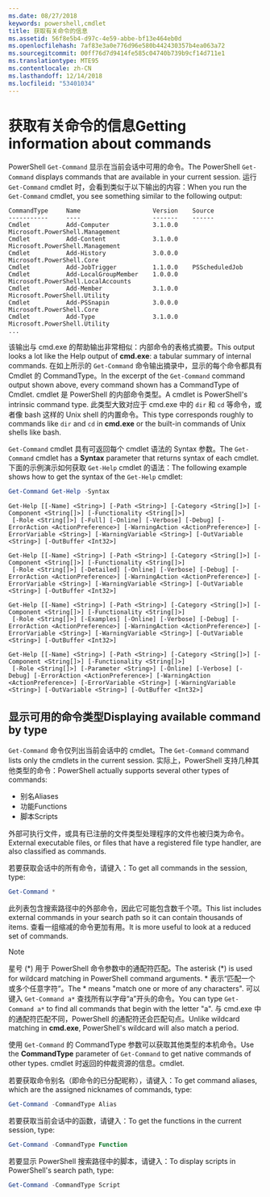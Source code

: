 ```yaml
---
ms.date: 08/27/2018
keywords: powershell,cmdlet
title: 获取有关命令的信息
ms.assetid: 56f8e5b4-d97c-4e59-abbe-bf13e464eb0d
ms.openlocfilehash: 7af83e3a0e776d96e580b442430357b4ea063a72
ms.sourcegitcommit: 00ff76d7d9414fe585c04740b739b9cf14d711e1
ms.translationtype: MTE95
ms.contentlocale: zh-CN
ms.lasthandoff: 12/14/2018
ms.locfileid: "53401034"
---
```

# <a name="getting-information-about-commands"></a><span data-ttu-id="6b6db-103">获取有关命令的信息</span><span class="sxs-lookup"><span data-stu-id="6b6db-103">Getting information about commands</span></span>

<span data-ttu-id="6b6db-104">PowerShell `Get-Command` 显示在当前会话中可用的命令。</span><span class="sxs-lookup"><span data-stu-id="6b6db-104">The PowerShell `Get-Command` displays commands that are available in your current session.</span></span>
<span data-ttu-id="6b6db-105">运行 `Get-Command` cmdlet 时，会看到类似于以下输出的内容：</span><span class="sxs-lookup"><span data-stu-id="6b6db-105">When you run the `Get-Command` cmdlet, you see something similar to the following output:</span></span>

```output
CommandType     Name                    Version    Source
-----------     ----                    -------    ------
Cmdlet          Add-Computer            3.1.0.0    Microsoft.PowerShell.Management
Cmdlet          Add-Content             3.1.0.0    Microsoft.PowerShell.Management
Cmdlet          Add-History             3.0.0.0    Microsoft.PowerShell.Core
Cmdlet          Add-JobTrigger          1.1.0.0    PSScheduledJob
Cmdlet          Add-LocalGroupMember    1.0.0.0    Microsoft.PowerShell.LocalAccounts
Cmdlet          Add-Member              3.1.0.0    Microsoft.PowerShell.Utility
Cmdlet          Add-PSSnapin            3.0.0.0    Microsoft.PowerShell.Core
Cmdlet          Add-Type                3.1.0.0    Microsoft.PowerShell.Utility
...
```

<span data-ttu-id="6b6db-106">该输出与 cmd.exe 的帮助输出非常相似：内部命令的表格式摘要。</span><span class="sxs-lookup"><span data-stu-id="6b6db-106">This output looks a lot like the Help output of **cmd.exe**: a tabular summary of internal commands.</span></span> <span data-ttu-id="6b6db-107">在如上所示的 `Get-Command` 命令输出摘录中，显示的每个命令都具有 Cmdlet 的 CommandType。</span><span class="sxs-lookup"><span data-stu-id="6b6db-107">In the excerpt of the `Get-Command` command output shown above, every command shown has a CommandType of Cmdlet.</span></span> <span data-ttu-id="6b6db-108">cmdlet 是 PowerShell 的内部命令类型。</span><span class="sxs-lookup"><span data-stu-id="6b6db-108">A cmdlet is PowerShell's intrinsic command type.</span></span> <span data-ttu-id="6b6db-109">此类型大致对应于 cmd.exe 中的 `dir` 和 `cd` 等命令，或者像 bash 这样的 Unix shell 的内置命令。</span><span class="sxs-lookup"><span data-stu-id="6b6db-109">This type corresponds roughly to commands like `dir` and `cd` in **cmd.exe** or the built-in commands of Unix shells like bash.</span></span>

<span data-ttu-id="6b6db-110">`Get-Command` cmdlet 具有可返回每个 cmdlet 语法的 Syntax 参数。</span><span class="sxs-lookup"><span data-stu-id="6b6db-110">The `Get-Command` cmdlet has a **Syntax** parameter that returns syntax of each cmdlet.</span></span> <span data-ttu-id="6b6db-111">下面的示例演示如何获取 `Get-Help` cmdlet 的语法：</span><span class="sxs-lookup"><span data-stu-id="6b6db-111">The following example shows how to get the syntax of the `Get-Help` cmdlet:</span></span>

```powershell
Get-Command Get-Help -Syntax
```

```output
Get-Help [[-Name] <String>] [-Path <String>] [-Category <String[]>] [-Component <String[]>] [-Functionality <String[]>]
 [-Role <String[]>] [-Full] [-Online] [-Verbose] [-Debug] [-ErrorAction <ActionPreference>] [-WarningAction <ActionPreference>] [-ErrorVariable <String>] [-WarningVariable <String>] [-OutVariable <String>] [-OutBuffer <Int32>]

Get-Help [[-Name] <String>] [-Path <String>] [-Category <String[]>] [-Component <String[]>] [-Functionality <String[]>]
 [-Role <String[]>] [-Detailed] [-Online] [-Verbose] [-Debug] [-ErrorAction <ActionPreference>] [-WarningAction <ActionPreference>] [-ErrorVariable <String>] [-WarningVariable <String>] [-OutVariable <String>] [-OutBuffer <Int32>]

Get-Help [[-Name] <String>] [-Path <String>] [-Category <String[]>] [-Component <String[]>] [-Functionality <String[]>]
 [-Role <String[]>] [-Examples] [-Online] [-Verbose] [-Debug] [-ErrorAction <ActionPreference>] [-WarningAction <ActionPreference>] [-ErrorVariable <String>] [-WarningVariable <String>] [-OutVariable <String>] [-OutBuffer <Int32>]

Get-Help [[-Name] <String>] [-Path <String>] [-Category <String[]>] [-Component <String[]>] [-Functionality <String[]>]
 [-Role <String[]>] [-Parameter <String>] [-Online] [-Verbose] [-Debug] [-ErrorAction <ActionPreference>] [-WarningAction <ActionPreference>] [-ErrorVariable <String>] [-WarningVariable <String>] [-OutVariable <String>] [-OutBuffer <Int32>]
```

## <a name="displaying-available-command-by-type"></a><span data-ttu-id="6b6db-112">显示可用的命令类型</span><span class="sxs-lookup"><span data-stu-id="6b6db-112">Displaying available command by type</span></span>

<span data-ttu-id="6b6db-113">`Get-Command` 命令仅列出当前会话中的 cmdlet。</span><span class="sxs-lookup"><span data-stu-id="6b6db-113">The `Get-Command` command lists only the cmdlets in the current session.</span></span> <span data-ttu-id="6b6db-114">实际上，PowerShell 支持几种其他类型的命令：</span><span class="sxs-lookup"><span data-stu-id="6b6db-114">PowerShell actually supports several other types of commands:</span></span>

- <span data-ttu-id="6b6db-115">别名</span><span class="sxs-lookup"><span data-stu-id="6b6db-115">Aliases</span></span>
- <span data-ttu-id="6b6db-116">功能</span><span class="sxs-lookup"><span data-stu-id="6b6db-116">Functions</span></span>
- <span data-ttu-id="6b6db-117">脚本</span><span class="sxs-lookup"><span data-stu-id="6b6db-117">Scripts</span></span>

<span data-ttu-id="6b6db-118">外部可执行文件，或具有已注册的文件类型处理程序的文件也被归类为命令。</span><span class="sxs-lookup"><span data-stu-id="6b6db-118">External executable files, or files that have a registered file type handler, are also classified as commands.</span></span>

<span data-ttu-id="6b6db-119">若要获取会话中的所有命令，请键入：</span><span class="sxs-lookup"><span data-stu-id="6b6db-119">To get all commands in the session, type:</span></span>

```powershell
Get-Command *
```

<span data-ttu-id="6b6db-120">此列表包含搜索路径中的外部命令，因此它可能包含数千个项。</span><span class="sxs-lookup"><span data-stu-id="6b6db-120">This list includes external commands in your search path so it can contain thousands of items.</span></span>
<span data-ttu-id="6b6db-121">查看一组缩减的命令更加有用。</span><span class="sxs-lookup"><span data-stu-id="6b6db-121">It is more useful to look at a reduced set of commands.</span></span>

> [!NOTE]
> <span data-ttu-id="6b6db-122">星号 (\*) 用于 PowerShell 命令参数中的通配符匹配。</span><span class="sxs-lookup"><span data-stu-id="6b6db-122">The asterisk (\*) is used for wildcard matching in PowerShell command arguments.</span></span> <span data-ttu-id="6b6db-123">\* 表示“匹配一个或多个任意字符”。</span><span class="sxs-lookup"><span data-stu-id="6b6db-123">The \* means "match one or more of any characters".</span></span> <span data-ttu-id="6b6db-124">可以键入 `Get-Command a*` 查找所有以字母“a”开头的命令。</span><span class="sxs-lookup"><span data-stu-id="6b6db-124">You can type `Get-Command a*` to find all commands that begin with the letter "a".</span></span> <span data-ttu-id="6b6db-125">与 cmd.exe 中的通配符匹配不同，PowerShell 的通配符还会匹配句点。</span><span class="sxs-lookup"><span data-stu-id="6b6db-125">Unlike wildcard matching in **cmd.exe**, PowerShell's wildcard will also match a period.</span></span>

<span data-ttu-id="6b6db-126">使用 `Get-Command` 的 CommandType 参数可以获取其他类型的本机命令。</span><span class="sxs-lookup"><span data-stu-id="6b6db-126">Use the **CommandType** parameter of `Get-Command` to get native commands of other types.</span></span>
<span data-ttu-id="6b6db-127">cmdlet 时返回的仲裁资源的信息。</span><span class="sxs-lookup"><span data-stu-id="6b6db-127">cmdlet.</span></span>

<span data-ttu-id="6b6db-128">若要获取命令别名（即命令的已分配昵称），请键入：</span><span class="sxs-lookup"><span data-stu-id="6b6db-128">To get command aliases, which are the assigned nicknames of commands, type:</span></span>

```powershell
Get-Command -CommandType Alias
```

<span data-ttu-id="6b6db-129">若要获取当前会话中的函数，请键入：</span><span class="sxs-lookup"><span data-stu-id="6b6db-129">To get the functions in the current session, type:</span></span>

```powershell
Get-Command -CommandType Function
```

<span data-ttu-id="6b6db-130">若要显示 PowerShell 搜索路径中的脚本，请键入：</span><span class="sxs-lookup"><span data-stu-id="6b6db-130">To display scripts in PowerShell's search path, type:</span></span>

```powershell
Get-Command -CommandType Script
```